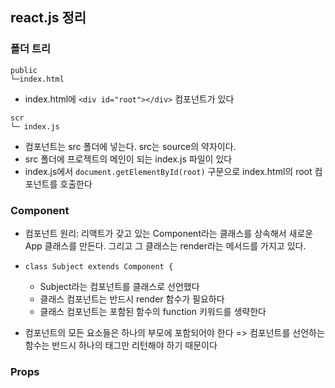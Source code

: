 ## react.js 정리
### 폴더 트리
```
public
└─index.html
```
- index.html에 `<div id="root"></div>` 컴포넌트가 있다

```
scr
└─ index.js
```
- 컴포넌트는 src 폴더에 넣는다. src는 source의 약자이다.
- src 폴더에 프로젝트의 메인이 되는 index.js 파일이 있다
- index.js에서 `document.getElementById(root)` 구문으로 index.html의 root 컴포넌트를 호출한다

### Component 
- 컴포넌트 원리: 리액트가 갖고 있는 Component라는 클래스를 상속해서 새로운 App 클래스를 만든다. 그리고 그 클래스는 render라는 메서드를 가지고 있다.

- `class Subject extends Component {`
  - Subject라는 컴포넌트를 클래스로 선언했다
  - 클래스 컴포넌트는 반드시 render 함수가 필요하다
  - 클래스 컴포넌트는 포함된 함수의 function 키워드를 생략한다

- 컴포넌트의 모든 요소들은 하나의 부모에 포함되어야 한다 => 컴포넌트를 선언하는 함수는 반드시 하나의 태그만 리턴해야 하기 때문이다

### Props